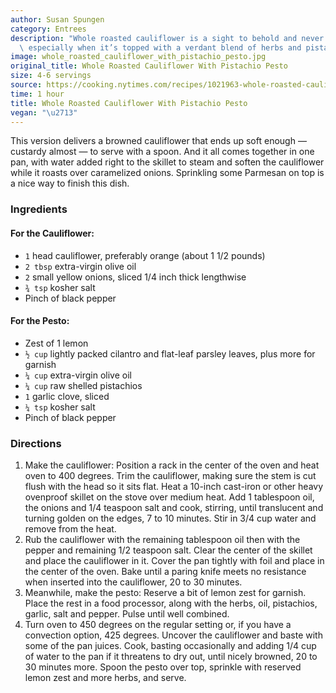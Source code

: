 ```yaml
---
author: Susan Spungen
category: Entrees
description: "Whole roasted cauliflower is a sight to behold and never fails to delight,\
  \ especially when it’s topped with a verdant blend of herbs and pistachios."
image: whole_roasted_cauliflower_with_pistachio_pesto.jpg
original_title: Whole Roasted Cauliflower With Pistachio Pesto
size: 4-6 servings
source: https://cooking.nytimes.com/recipes/1021963-whole-roasted-cauliflower-with-pistachio-pesto
time: 1 hour
title: Whole Roasted Cauliflower With Pistachio Pesto
vegan: "\u2713"
---
```


This version delivers a browned cauliflower that ends up soft enough — custardy almost — to serve with a spoon. And it all comes together in one pan, with water added right to the skillet to steam and soften the cauliflower while it roasts over caramelized onions. Sprinkling some Parmesan on top is a nice way to finish this dish.

### Ingredients

#### For the Cauliflower:

* `1` head cauliflower, preferably orange (about 1 1/2 pounds)
* `2 tbsp` extra-virgin olive oil
* `2` small yellow onions, sliced 1/4 inch thick lengthwise
* `¾ tsp` kosher salt
* Pinch of black pepper

#### For the Pesto:

* Zest of 1 lemon
* `½ cup` lightly packed cilantro and flat-leaf parsley leaves, plus more for garnish
* `¼ cup` extra-virgin olive oil
* `¼ cup` raw shelled pistachios
* `1` garlic clove, sliced
* `¼ tsp` kosher salt
* Pinch of black pepper

### Directions

1. Make the cauliflower: Position a rack in the center of the oven and heat oven to 400 degrees. Trim the cauliflower, making sure the stem is cut flush with the head so it sits flat. Heat a 10-inch cast-iron or other heavy ovenproof skillet on the stove over medium heat. Add 1 tablespoon oil, the onions and 1/4 teaspoon salt and cook, stirring, until translucent and turning golden on the edges, 7 to 10 minutes. Stir in 3/4 cup water and remove from the heat.
2. Rub the cauliflower with the remaining tablespoon oil then with the pepper and remaining 1/2 teaspoon salt. Clear the center of the skillet and place the cauliflower in it. Cover the pan tightly with foil and place in the center of the oven. Bake until a paring knife meets no resistance when inserted into the cauliflower, 20 to 30 minutes.
3. Meanwhile, make the pesto: Reserve a bit of lemon zest for garnish. Place the rest in a food processor, along with the herbs, oil, pistachios, garlic, salt and pepper. Pulse until well combined.
4. Turn oven to 450 degrees on the regular setting or, if you have a convection option, 425 degrees. Uncover the cauliflower and baste with some of the pan juices. Cook, basting occasionally and adding 1/4 cup of water to the pan if it threatens to dry out, until nicely browned, 20 to 30 minutes more. Spoon the pesto over top, sprinkle with reserved lemon zest and more herbs, and serve.